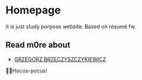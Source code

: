 # Homepage
It is just study porpose website. Based on résumé fw.

## Read m0re about 
- [GRZEGORZ BRZĘCZYSZCZYKIEWICZ](https://dimakosiczenko.github.io/homepage/)

:mage_man:Hocus-pocus!
